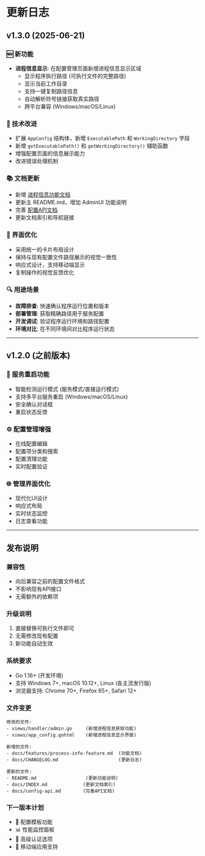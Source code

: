 # 更新日志

## v1.3.0 (2025-06-21)

### 🆕 新功能
- **进程信息显示**: 在配置管理页面新增进程信息显示区域
  - 显示程序执行路径 (可执行文件的完整路径)
  - 显示当前工作目录
  - 支持一键复制路径信息
  - 自动解析符号链接获取真实路径
  - 跨平台兼容 (Windows/macOS/Linux)

### 🔧 技术改进
- 扩展 `AppConfig` 结构体，新增 `ExecutablePath` 和 `WorkingDirectory` 字段
- 新增 `getExecutablePath()` 和 `getWorkingDirectory()` 辅助函数
- 增强配置页面的信息展示能力
- 改进错误处理机制

### 📚 文档更新
- 新增 [进程信息功能文档](docs/features/process-info-feature.md)
- 更新主 README.md，增加 AdminUI 功能说明
- 完善 [配置API文档](docs/config-api.md)
- 更新文档索引和导航链接

### 🎨 界面优化
- 采用统一的卡片布局设计
- 保持与现有配置文件路径展示的视觉一致性
- 响应式设计，支持移动端显示
- 复制操作的视觉反馈优化

### 🔍 用途场景
- **故障排查**: 快速确认程序运行位置和版本
- **部署管理**: 获取精确路径用于服务配置
- **开发调试**: 验证程序运行环境和路径配置
- **环境对比**: 在不同环境间对比程序运行状态

---

## v1.2.0 (之前版本)

### 🔄 服务重启功能
- 智能检测运行模式 (服务模式/直接运行模式)
- 支持多平台服务重启 (Windows/macOS/Linux)
- 安全确认对话框
- 重启状态反馈

### ⚙️ 配置管理增强
- 在线配置编辑
- 配置项分类和搜索
- 配置清理功能
- 实时配置验证

### 🌐 管理界面优化
- 现代化UI设计
- 响应式布局
- 实时状态监控
- 日志查看功能

---

## 发布说明

### 兼容性
- 向后兼容之前的配置文件格式
- 不影响现有API接口
- 无需额外的依赖项

### 升级说明
1. 直接替换可执行文件即可
2. 无需修改现有配置
3. 新功能自动生效

### 系统要求
- Go 1.16+ (开发环境)
- 支持 Windows 7+, macOS 10.12+, Linux (各主流发行版)
- 浏览器支持: Chrome 70+, Firefox 65+, Safari 12+

### 文件变更
```
修改的文件:
- views/handler/admin.go     (新增进程信息获取功能)
- views/app_config.gohtml    (新增进程信息显示界面)

新增的文件:
- docs/features/process-info-feature.md  (功能文档)
- docs/CHANGELOG.md                      (更新日志)

更新的文件:
- README.md                  (更新功能说明)
- docs/INDEX.md             (更新文档索引)
- docs/config-api.md        (完善API文档)
```

### 下一版本计划
- 🔮 配置模板功能
- 📊 性能监控面板
- 🔐 高级认证选项
- 📱 移动端应用支持
